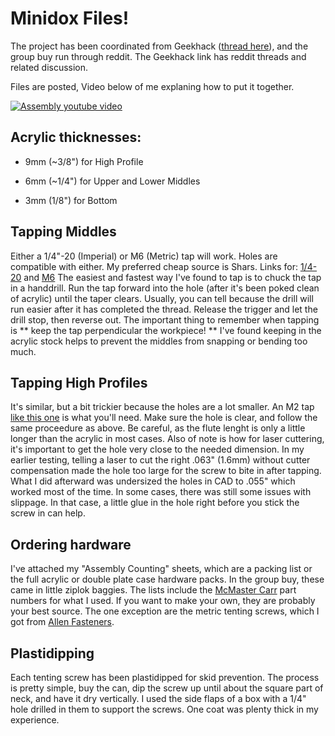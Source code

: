 # Minidox Files!

The project has been coordinated from Geekhack
([thread here](https://geekhack.org/index.php?topic=89951.msg2435112#msg2435112)), 
and the group buy run through reddit.  The Geekhack link has reddit threads and related discussion.

Files are posted, Video below of me explaning how to put it together.

[![Assembly youtube video](https://i.imgur.com/hmnkVdn.jpg)](https://youtu.be/ApG_g-MvKxE)



## Acrylic thicknesses:

* 9mm (~3/8") for High Profile

* 6mm (~1/4") for Upper and Lower Middles

* 3mm (1/8") for Bottom

## Tapping Middles
Either a 1/4"-20 (Imperial) or M6 (Metric) tap will work.
Holes are compatible with either.
My preferred cheap source is Shars.
Links for: [1/4-20](http://www.shars.com/products/cutting/taps/1-4-20nc-taper-hss-standard-hand-tap) and [M6](http://www.shars.com/products/cutting/taps/6x1-0-hss-metric-spiral-point-plug-tap)
The easiest and fastest way I've found to tap is to chuck the tap in a handdrill.  Run the tap forward into the hole (after it's been poked clean of acrylic) until the taper clears.  Usually, you can tell because the drill will run easier after it has completed the thread.  Release the trigger and let the drill stop, then reverse out.  The important thing to remember when tapping is ** keep the tap perpendicular the workpiece! ** I've found keeping in the acrylic stock helps to prevent the middles from snapping or bending too much.

## Tapping High Profiles
It's similar, but a bit trickier because the holes are a lot smaller.
An M2 tap [like this one](http://www.shars.com/products/cutting/taps/m2-x-40-d3-2-flute-spiral-point-plug-tap) is what you'll need.  Make sure the hole is clear, and follow the same proceedure as above. Be careful, as the flute lenght is only a little longer than the acrylic in most cases.
Also of note is how for laser cuttering, it's important to get the hole very close to the needed dimension.  In my earlier testing, telling a laser to cut the right .063" (1.6mm) without cutter compensation made the hole too large for the screw to bite in after tapping.  What I did afterward was undersized the holes in CAD to .055" which worked most of the time.  In some cases, there was still some issues with slippage.  In that case, a little glue in the hole right before you stick the screw in can help.

## Ordering hardware

I've attached my "Assembly Counting" sheets, which are a packing list or the full acrylic or double plate case hardware packs. In the group buy, these came in little ziplok baggies.  The lists include the [McMaster Carr](https://www.mcmaster.com/#) part numbers for what I used.  If you want to make your own, they are probably your best source.  The one exception are the metric tenting screws, which I got from [Allen Fasteners](http://www.allensfasteners.com/detail.asp?Product_ID=70000).

## Plastidipping

Each tenting screw has been plastidipped for skid prevention.  The process is pretty simple, buy the can, dip the screw up until about the square part of neck, and have it dry vertically.  I used the side flaps of a box with a 1/4" hole drilled in them to support the screws.  One coat was plenty thick in my experience.

